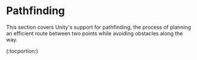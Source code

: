 Pathfinding
===========


This section covers Unity's support for <span class=keyword>pathfinding</span>, the process of planning an efficient route between two points while avoiding obstacles along the way.

(:tocportion:)
